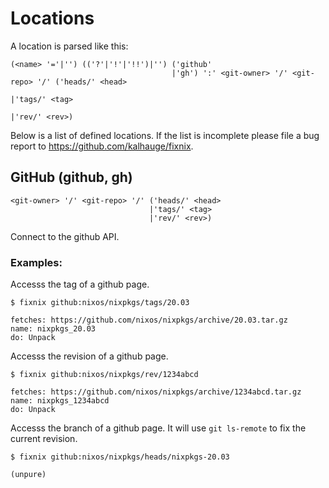 # Locations
A location is parsed like this:

    (<name> '='|'') (('?'|'!'|'!!')|'') ('github'
                                        |'gh') ':' <git-owner> '/' <git-repo> '/' ('heads/' <head>
                                                                                  |'tags/' <tag>
                                                                                  |'rev/' <rev>)

Below is a list of defined locations. If the list is incomplete please
file a bug report to https://github.com/kalhauge/fixnix.

## GitHub (github, gh)

    <git-owner> '/' <git-repo> '/' ('heads/' <head>
                                   |'tags/' <tag>
                                   |'rev/' <rev>)

Connect to the github API.

### Examples:

Accesss the tag of a github page.

    $ fixnix github:nixos/nixpkgs/tags/20.03
    
    fetches: https://github.com/nixos/nixpkgs/archive/20.03.tar.gz
    name: nixpkgs_20.03
    do: Unpack

Accesss the revision of a github page.

    $ fixnix github:nixos/nixpkgs/rev/1234abcd
    
    fetches: https://github.com/nixos/nixpkgs/archive/1234abcd.tar.gz
    name: nixpkgs_1234abcd
    do: Unpack

Accesss the branch of a github page. It will use `git ls-remote` to fix
the current revision.

    $ fixnix github:nixos/nixpkgs/heads/nixpkgs-20.03
    
    (unpure)
